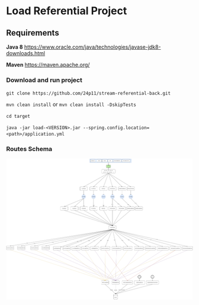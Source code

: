 # Load Referential Project

## Requirements

**Java 8**
https://www.oracle.com/java/technologies/javase-jdk8-downloads.html

**Maven**
https://maven.apache.org/

### Download and run project

`git clone https://github.com/24p11/stream-referential-back.git`

`mvn clean install` or `mvn clean install -DskipTests`

`cd target`

`java -jar load-<VERSION>.jar --spring.config.location=<path>/application.yml`

### Routes Schema

![Diagram](https://raw.githubusercontent.com/24p11/stream-referential-back/develop/src/main/resources/draw-io/Stream-Referential_use_cases-Load%20Module%20(Camel%20Routes).png)